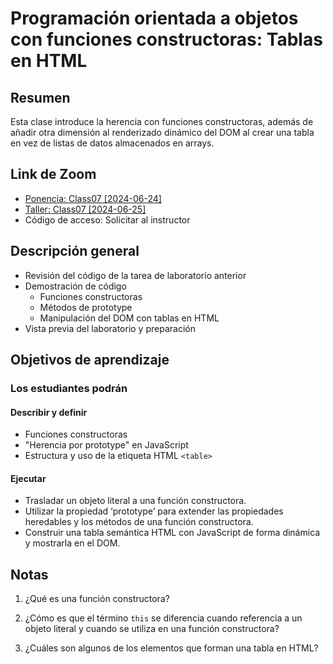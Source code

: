 # Programación orientada a objetos con funciones constructoras: Tablas en HTML

## Resumen 

Esta clase introduce la herencia con funciones constructoras, además de añadir otra dimensión al renderizado dinámico del DOM al crear una tabla en vez de listas de datos almacenados en arrays.

## Link de Zoom

- [Ponencia: Class07 [2024-06-24]](https://us06web.zoom.us/rec/share/qBE8l8wKdz_BWgwFngpTjfif-uEbhswoxvXntBHizFZs3jUJqfh0lIJDoip9AFTj.3dBEYzRXVdebwzE8)
- [Taller: Class07 [2024-06-25]](https://us06web.zoom.us/rec/share/z0GxK1uFZioxAL8h-JJ7cWCZpXvzWX0TJnUiP6hRjH7B41m3azbVvwAXdhdrxM9R.XdFodM6YRfCJqeIb) 
- Código de acceso: Solicitar al instructor

## Descripción general

- Revisión del código de la tarea de laboratorio anterior
- Demostración de código
  - Funciones constructoras
  - Métodos de prototype
  - Manipulación del DOM con tablas en HTML
- Vista previa del laboratorio y preparación

## Objetivos de aprendizaje

### Los estudiantes podrán

#### Describir y definir

- Funciones constructoras
- "Herencia por prototype" en JavaScript
- Estructura y uso de la etiqueta HTML `<table>`

#### Ejecutar

- Trasladar un objeto literal a una función constructora.
- Utilizar la propiedad ‘prototype’ para extender las propiedades heredables y los métodos de una función constructora.
- Construir una tabla semántica HTML con JavaScript de forma dinámica y mostrarla en el DOM.

## Notas

1. ¿Qué es una función constructora?

1. ¿Cómo es que el término `this` se diferencia cuando referencia a un objeto literal y cuando se utiliza en una función constructora?

1. ¿Cuáles son algunos de los elementos que forman una tabla en HTML?
